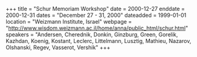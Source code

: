 +++
title = "Schur Memoriam Workshop"
date = 2000-12-27
enddate = 2000-12-31
dates = "December 27 - 31, 2000"
dateadded = 1999-01-01
location = "Weizmann Institute, Israel"
webpage = "http://www.wisdom.weizmann.ac.il/home/anna/public_html/schur.html"
speakers = "Andersen, Cherednik, Donkin, Ginzburg, Green, Gorelik, Kazhdan, Koenig, Kostant, Leclerc, Littelmann, Lusztig, Mathieu, Nazarov, Olshanski, Regev, Vasserot, Vershik"
+++
